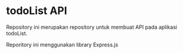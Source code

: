 # todoList API
Repository ini merupakan repository untuk membuat API pada aplikasi todoList.

Reporitory ini menggunakan library Express.js